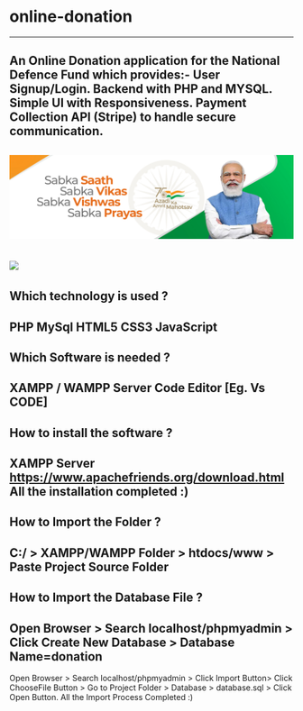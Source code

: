 # online-donation
----------------------------------------------------------------
An Online Donation application for the National Defence Fund which provides:-
User Signup/Login.
Backend with PHP and MYSQL.
Simple UI with Responsiveness.
Payment Collection API (Stripe) to handle secure communication.
----------------------------------------------------------------
![](/images/01.jpeg)
----------------------------------------------------------------
![](https://ishanmishra.in/wp-content/uploads/2021/02/stripe-payments-uk-review.jpg)
----------------------------------------------------------------
Which technology is used ?
----------------------------------------------------------------
PHP 
MySql 
HTML5 
CSS3 
JavaScript 
----------------------------------------------------------------
Which Software is needed ?
----------------------------------------------------------------
XAMPP / WAMPP Server
Code Editor [Eg. Vs CODE]
----------------------------------------------------------------
How to install the software ?
----------------------------------------------------------------
XAMPP Server
https://www.apachefriends.org/download.html
All the installation completed :)
----------------------------------------------------------------
How to Import the Folder ?
----------------------------------------------------------------
C:/ > XAMPP/WAMPP Folder > htdocs/www > Paste Project Source 
Folder
----------------------------------------------------------------
How to Import the Database File ?
----------------------------------------------------------------
Open Browser > Search localhost/phpmyadmin > Click Create New 
Database > Database Name=donation
----------------------------------------------------------------
Open Browser > Search localhost/phpmyadmin > Click Import Button> Click ChooseFile Button > Go to Project Folder > Database > 
database.sql > Click Open Button.
All the Import Process Completed :)
